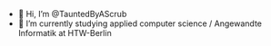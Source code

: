 - 👋 Hi, I’m @TauntedByAScrub
- 🌱 I’m currently studying applied computer science / Angewandte Informatik at HTW-Berlin

<!---
FlorianSymmank/FlorianSymmank is a ✨ special ✨ repository because its `README.md` (this file) appears on your GitHub profile.
You can click the Preview link to take a look at your changes.
--->
